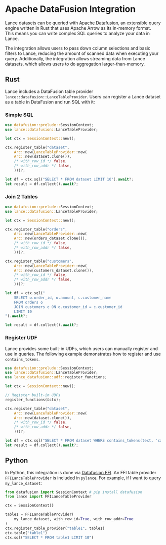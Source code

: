 # Apache DataFusion Integration

Lance datasets can be queried with [Apache Datafusion](https://datafusion.apache.org/), 
an extensible query engine written in Rust that uses Apache Arrow as its in-memory format. 
This means you can write complex SQL queries to analyze your data in Lance.

The integration allows users to pass down column selections and basic filters to Lance, 
reducing the amount of scanned data when executing your query. 
Additionally, the integration allows streaming data from Lance datasets,
which allows users to do aggregation larger-than-memory.

## Rust

Lance includes a DataFusion table provider `lance::datafusion::LanceTableProvider`.
Users can register a Lance dataset as a table in DataFusion and run SQL with it:

### Simple SQL

```rust
use datafusion::prelude::SessionContext;
use lance::datafusion::LanceTableProvider;

let ctx = SessionContext::new();

ctx.register_table("dataset",
    Arc::new(LanceTableProvider::new(
    Arc::new(dataset.clone()),
    /* with_row_id */ false,
    /* with_row_addr */ false,
    )))?;

let df = ctx.sql("SELECT * FROM dataset LIMIT 10").await?;
let result = df.collect().await?;
```

### Join 2 Tables

```rust
use datafusion::prelude::SessionContext;
use lance::datafusion::LanceTableProvider;

let ctx = SessionContext::new();

ctx.register_table("orders",
    Arc::new(LanceTableProvider::new(
    Arc::new(orders_dataset.clone()),
    /* with_row_id */ false,
    /* with_row_addr */ false,
    )))?;

ctx.register_table("customers",
    Arc::new(LanceTableProvider::new(
    Arc::new(customers_dataset.clone()),
    /* with_row_id */ false,
    /* with_row_addr */ false,
    )))?;

let df = ctx.sql("
    SELECT o.order_id, o.amount, c.customer_name 
    FROM orders o 
    JOIN customers c ON o.customer_id = c.customer_id
    LIMIT 10
").await?;

let result = df.collect().await?;
```

### Register UDF
Lance provides some built-in UDFs, which users can manually register and use in queries.
The following example demonstrates how to register and use ```contains_tokens```.

```rust
use datafusion::prelude::SessionContext;
use lance::datafusion::LanceTableProvider;
use lance_datafusion::udf::register_functions;

let ctx = SessionContext::new();

// Register built-in UDFs
register_functions(&ctx);

ctx.register_table("dataset",
    Arc::new(LanceTableProvider::new(
    Arc::new(dataset.clone()),
    /* with_row_id */ false,
    /* with_row_addr */ false,
    )))?;

let df = ctx.sql("SELECT * FROM dataset WHERE contains_tokens(text, 'cat')").await?;
let result = df.collect().await?;
```

## Python

In Python, this integration is done via [Datafusion FFI](https://docs.rs/datafusion-ffi/latest/datafusion_ffi/).
An FFI table provider `FFILanceTableProvider` is included in `pylance`.
For example, if I want to query `my_lance_dataset`:

```python
from datafusion import SessionContext # pip install datafusion
from lance import FFILanceTableProvider

ctx = SessionContext()

table1 = FFILanceTableProvider(
    my_lance_dataset, with_row_id=True, with_row_addr=True
)
ctx.register_table_provider("table1", table1)
ctx.table("table1")
ctx.sql("SELECT * FROM table1 LIMIT 10")
```